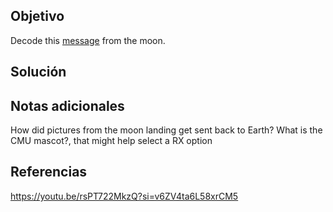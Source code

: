 
## Objetivo
Decode this [message](https://jupiter.challenges.picoctf.org/static/d6fcea5e3c6433680ea4f914e24fab61/message.wav) from the moon.
## Solución


## Notas adicionales
How did pictures from the moon landing get sent back to Earth?
What is the CMU mascot?, that might help select a RX option
## Referencias
https://youtu.be/rsPT722MkzQ?si=v6ZV4ta6L58xrCM5


